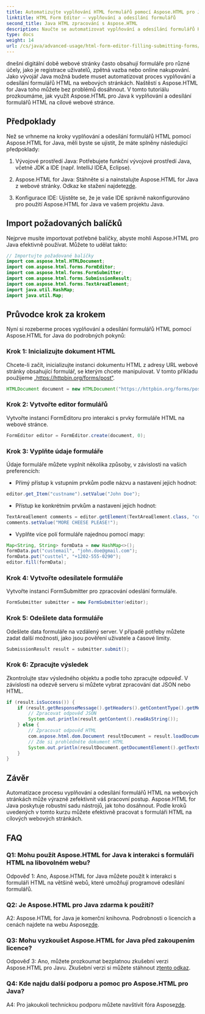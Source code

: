 ```yaml
---
title: Automatizujte vyplňování HTML formulářů pomocí Aspose.HTML pro Javu
linktitle: HTML Form Editor – vyplňování a odesílání formulářů
second_title: Java HTML zpracování s Aspose.HTML
description: Naučte se automatizovat vyplňování a odesílání formulářů HTML pomocí Aspose.HTML for Java. Zjednodušte si interakci na webu s tímto výukovým programem.
type: docs
weight: 14
url: /cs/java/advanced-usage/html-form-editor-filling-submitting-forms/
---
```

dnešní digitální době webové stránky často obsahují formuláře pro různé účely, jako je registrace uživatelů, zpětná vazba nebo online nakupování. Jako vývojář Java možná budete muset automatizovat proces vyplňování a odesílání formulářů HTML na webových stránkách. Naštěstí s Aspose.HTML for Java toho můžete bez problémů dosáhnout. V tomto tutoriálu prozkoumáme, jak využít Aspose.HTML pro Java k vyplňování a odesílání formulářů HTML na cílové webové stránce.

## Předpoklady

Než se vrhneme na kroky vyplňování a odesílání formulářů HTML pomocí Aspose.HTML for Java, měli byste se ujistit, že máte splněny následující předpoklady:

1. Vývojové prostředí Java: Potřebujete funkční vývojové prostředí Java, včetně JDK a IDE (např. IntelliJ IDEA, Eclipse).

2.  Aspose.HTML for Java: Stáhněte si a nainstalujte Aspose.HTML for Java z webové stránky. Odkaz ke stažení najdete[zde](https://releases.aspose.com/html/java/).

3. Konfigurace IDE: Ujistěte se, že je vaše IDE správně nakonfigurováno pro použití Aspose.HTML for Java ve vašem projektu Java.

## Import požadovaných balíčků

Nejprve musíte importovat potřebné balíčky, abyste mohli Aspose.HTML pro Java efektivně používat. Můžete to udělat takto:

```java
// Importujte požadované balíčky
import com.aspose.html.HTMLDocument;
import com.aspose.html.forms.FormEditor;
import com.aspose.html.forms.FormSubmitter;
import com.aspose.html.forms.SubmissionResult;
import com.aspose.html.forms.TextAreaElement;
import java.util.HashMap;
import java.util.Map;
```

## Průvodce krok za krokem

Nyní si rozeberme proces vyplňování a odesílání formulářů HTML pomocí Aspose.HTML for Java do podrobných pokynů:

### Krok 1: Inicializujte dokument HTML

Chcete-li začít, inicializujte instanci dokumentu HTML z adresy URL webové stránky obsahující formulář, se kterým chcete manipulovat. V tomto příkladu použijeme „https://httpbin.org/forms/post“.

```java
HTMLDocument document = new HTMLDocument("https://httpbin.org/forms/post");
```

### Krok 2: Vytvořte editor formulářů

Vytvořte instanci FormEditoru pro interakci s prvky formuláře HTML na webové stránce.

```java
FormEditor editor = FormEditor.create(document, 0);
```

### Krok 3: Vyplňte údaje formuláře

Údaje formuláře můžete vyplnit několika způsoby, v závislosti na vašich preferencích:

- Přímý přístup k vstupním prvkům podle názvu a nastavení jejich hodnot:

```java
editor.get_Item("custname").setValue("John Doe");
```

- Přístup ke konkrétním prvkům a nastavení jejich hodnot:

```java
TextAreaElement comments = editor.getElement(TextAreaElement.class, "comments");
comments.setValue("MORE CHEESE PLEASE!");
```

- Vyplňte více polí formuláře najednou pomocí mapy:

```java
Map<String, String> formData = new HashMap<>();
formData.put("custemail", "john.doe@gmail.com");
formData.put("custtel", "+1202-555-0290");
editor.fill(formData);
```

### Krok 4: Vytvořte odesílatele formuláře

Vytvořte instanci FormSubmitter pro zpracování odeslání formuláře.

```java
FormSubmitter submitter = new FormSubmitter(editor);
```

### Krok 5: Odešlete data formuláře

Odešlete data formuláře na vzdálený server. V případě potřeby můžete zadat další možnosti, jako jsou pověření uživatele a časové limity.

```java
SubmissionResult result = submitter.submit();
```

### Krok 6: Zpracujte výsledek

Zkontrolujte stav výsledného objektu a podle toho zpracujte odpověď. V závislosti na odezvě serveru si můžete vybrat zpracování dat JSON nebo HTML.

```java
if (result.isSuccess()) {
    if (result.getResponseMessage().getHeaders().getContentType().getMediaType().equals("application/json")) {
        // Zpracovat odpověď JSON
        System.out.println(result.getContent().readAsString());
    } else {
        // Zpracovat odpověď HTML
        com.aspose.html.dom.Document resultDocument = result.loadDocument();
        // Zde si prohlédněte dokument HTML
        System.out.println(resultDocument.getDocumentElement().getTextContent());
    }
}
```

## Závěr

Automatizace procesu vyplňování a odesílání formulářů HTML na webových stránkách může výrazně zefektivnit váš pracovní postup. Aspose.HTML for Java poskytuje robustní sadu nástrojů, jak toho dosáhnout. Podle kroků uvedených v tomto kurzu můžete efektivně pracovat s formuláři HTML na cílových webových stránkách.

## FAQ

### Q1: Mohu použít Aspose.HTML for Java k interakci s formuláři HTML na libovolném webu?

Odpověď 1: Ano, Aspose.HTML for Java můžete použít k interakci s formuláři HTML na většině webů, které umožňují programové odesílání formulářů.

### Q2: Je Aspose.HTML pro Java zdarma k použití?

 A2: Aspose.HTML for Java je komerční knihovna. Podrobnosti o licencích a cenách najdete na webu Aspose[zde](https://purchase.aspose.com/buy).

### Q3: Mohu vyzkoušet Aspose.HTML for Java před zakoupením licence?

 Odpověď 3: Ano, můžete prozkoumat bezplatnou zkušební verzi Aspose.HTML pro Javu. Zkušební verzi si můžete stáhnout z[tento odkaz](https://releases.aspose.com/).

### Q4: Kde najdu další podporu a pomoc pro Aspose.HTML pro Java?

 A4: Pro jakoukoli technickou podporu můžete navštívit fóra Aspose[zde](https://forum.aspose.com/).